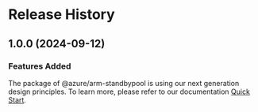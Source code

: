 # Release History
    
## 1.0.0 (2024-09-12)

### Features Added

The package of @azure/arm-standbypool is using our next generation design principles. To learn more, please refer to our documentation [Quick Start](https://aka.ms/azsdk/js/mgmt/quickstart).
